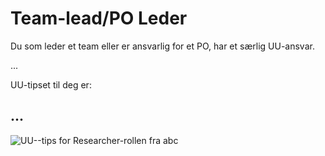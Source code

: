 # Team-lead/PO Leder
<p class="typo-ingress">Du som leder et team eller er ansvarlig for et PO, har et særlig UU-ansvar.</p>

... 

UU-tipset til deg er:
## ...

<!-- * Finn ut hvem som er "kant-brukere" og hva som er "stress-situasjonene" for det du skal undersøke.
* Møt brukere med ulike helseutfordringer og funksjonsnedsettelser - både varige og midlertidige.
* Snakk med brukere i hele det relevante aldersspennet, og med ulike bakgrunner, kulturer og livssituasjoner. 
* Hva med brukere på kode 6 og 7, som ikke har norsk personnummer - bare D-nummer, som har skiftet kjønn, som er ikke-digitale, eller som står i en ekstrem livssituasjon?

Del gjerne egne erfaringer eller motta råd og veiledning på uu@nav.no eller (NAV-intern) slack-kanal #nav-uu.

<!-- Tror bildet må lastet opp til Github'en vår & renames Researcher.pdf, sånn at vi kan lenke til: https://navikt.github.io/images/Researcher.pdf -->
![UU--tips for Researcher-rollen fra abc](https://navno.sharepoint.com/sites/universellutformingavikt/Shared%20Documents/Forms/AllItems.aspx?id=%2Fsites%2Funiversellutformingavikt%2FShared%20Documents%2FGeneral%2F16%20a11y%2Fa11y%5FTips4Teams%2Dresearcher%5F%5F83472%2Epdf&parent=%2Fsites%2Funiversellutformingavikt%2FShared%20Documents%2FGeneral%2F16%20a11y)
